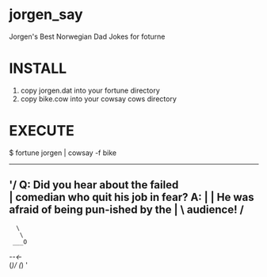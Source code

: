 jorgen_say
==========

Jorgen's Best Norwegian Dad Jokes for foturne

INSTALL
=======
1. copy jorgen.dat into your fortune directory
2. copy bike.cow into your cowsay cows directory

EXECUTE
=======
$ fortune jorgen | cowsay -f bike
 _________________________________________ 
'/ Q: Did you hear about the failed        \
| comedian who quit his job in fear? A:   |
| He was afraid of being pun-ished by the |
\ audience!                               /
 ----------------------------------------- 
      \
       \
     ___O   
   _--<-_   
  (_)/  (_)
'
